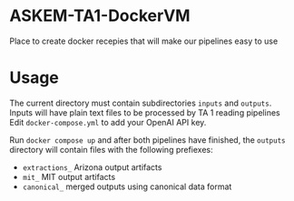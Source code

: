 # ASKEM-TA1-DockerVM
Place to create docker recepies that will make our pipelines easy to use

# Usage
The current directory must contain subdirectories `inputs` and `outputs`. Inputs will have plain text files to be processed by TA 1 reading pipelines
Edit `docker-compose.yml` to add your OpenAI API key.

Run `docker compose up` and after both pipelines have finished, the `outputs` directory will contain files with the following prefiexes:
- `extractions_` Arizona output artifacts
- `mit_` MIT output artifacts
- `canonical_` merged outputs using canonical data format
